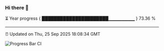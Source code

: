 ### Hi there 👋

⏳ Year progress { ██████████████████████▁▁▁▁▁▁▁▁ } 73.36 %

---

⏰ Updated on Thu, 25 Sep 2025 18:08:34 GMT

![Progress Bar CI](https://github.com/liununu/liununu/workflows/Progress%20Bar%20CI/badge.svg)

